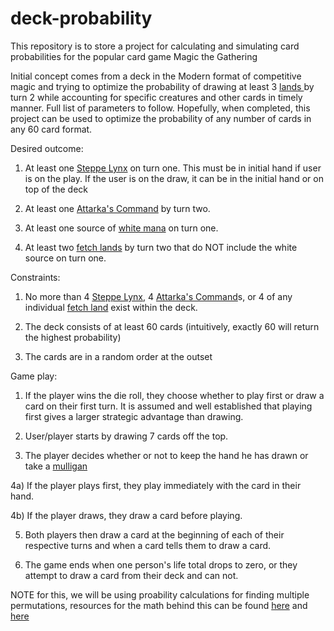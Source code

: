 # deck-probability
This repository is to store a project for calculating and simulating card probabilities for the popular card game Magic the Gathering

Initial concept comes from a deck in the Modern format of competitive magic and trying to optimize the probability of drawing at least 3 <a href="mtgsalvation.gamepedia.com/Land"> lands </a> by turn 2 while accounting for specific creatures and other cards in timely manner. Full list of parameters to follow. Hopefully, when completed, this project can be used to optimize the probability of any number of cards in any 60 card format.

Desired outcome:

1) At least one <a href="http://gatherer.wizards.com/Pages/Card/Discussion.aspx?multiverseid=171012">Steppe Lynx</a> on turn one. This must be in initial hand if user is on the play. If the user is on the draw, it can be in the initial hand or on top of the deck

2) At least one <a href="http://gatherer.wizards.com/Pages/Card/Details.aspx?multiverseid=394502">Attarka's Command</a> by turn two. 

3) At least one source of <a href="mtgsalvation.gamepedia.com/White">white mana</a> on turn one.

4) At least two <a href="mtgsalvation.gamepedia.com/Fetch_lands">fetch lands</a> by turn two that do NOT include the white source on turn one.

Constraints: 

1) No more than 4 <a href="http://gatherer.wizards.com/Pages/Card/Discussion.aspx?multiverseid=171012">Steppe Lynx</a>, 4 <a href="http://gatherer.wizards.com/Pages/Card/Details.aspx?multiverseid=394502">Attarka's Command</a>s, or 4 of any individual <a href="mtgsalvation.gamepedia.com/Fetch_lands">fetch land</a> exist within the deck.

2) The deck consists of at least 60 cards (intuitively, exactly 60 will return the highest probability)

3) The cards are in a random order at the outset

Game play:

1) If the player wins the die roll, they choose whether to play first or draw a card on their first turn. It is assumed and well established that playing first gives a larger strategic advantage than drawing.

2) User/player starts by drawing 7 cards off the top. 

3) The player decides whether or not to keep the hand he has drawn or take a <a href="http://mtgsalvation.gamepedia.com/Mulligan#Vancouver_mulligan">mulligan</a>

4a) If the player plays first, they play immediately with the card in their hand. 

4b) If the player draws, they draw a card before playing.

5) Both players then draw a card at the beginning of each of their respective turns and when a card tells them to draw a card. 

6) The game ends when one person's life total drops to zero, or they attempt to draw a card from their deck and can not. 


NOTE for this, we will be using proability calculations for finding multiple permutations, resources for the math behind this can be found <a href="https://www.khanacademy.org/math/probability/probability-and-combinatorics-topic/probability_combinatorics/e/probability_with_perm_comb">here</a> and <a href="http://study.com/academy/lesson/how-to-calculate-the-probability-of-permuations.html">here</a>

